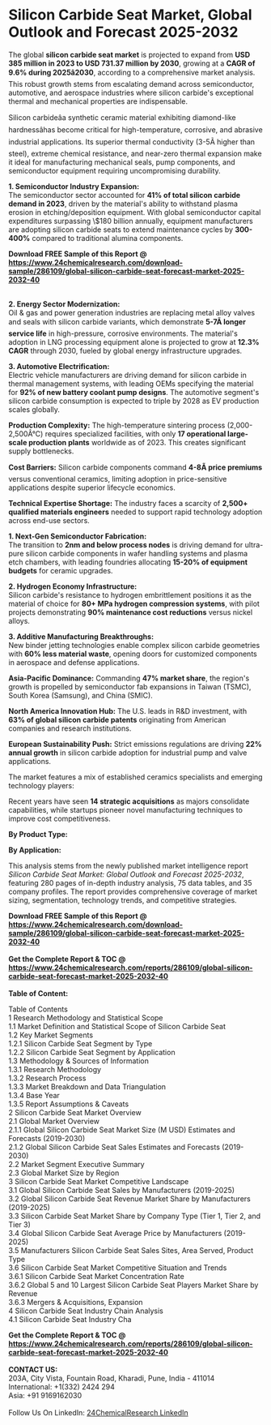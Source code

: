 <h1>Silicon Carbide Seat Market, Global Outlook and Forecast 2025-2032</h1><p>The global <strong>silicon carbide seat market</strong> is projected to expand from <strong>USD 385 million in 2023 to USD 731.37 million by 2030</strong>, growing at a <strong>CAGR of 9.6% during 2025â2030</strong>, according to a comprehensive market analysis. This robust growth stems from escalating demand across semiconductor, automotive, and aerospace industries where silicon carbide's exceptional thermal and mechanical properties are indispensable.</p><p>Silicon carbideâa synthetic ceramic material exhibiting diamond-like hardnessâhas become critical for high-temperature, corrosive, and abrasive industrial applications. Its superior thermal conductivity (3-5Ã higher than steel), extreme chemical resistance, and near-zero thermal expansion make it ideal for manufacturing mechanical seals, pump components, and semiconductor equipment requiring uncompromising durability.</p><p><strong>1. Semiconductor Industry Expansion:</strong><br>
The semiconductor sector accounted for <strong>41% of total silicon carbide demand in 2023</strong>, driven by the material's ability to withstand plasma erosion in etching/deposition equipment. With global semiconductor capital expenditures surpassing \$180 billion annually, equipment manufacturers are adopting silicon carbide seats to extend maintenance cycles by <strong>300-400%</strong> compared to traditional alumina components.</p><div><b>Download FREE Sample of this Report @ 
            <a href="https://www.24chemicalresearch.com/download-sample/286109/global-silicon-carbide-seat-forecast-market-2025-2032-40">
            https://www.24chemicalresearch.com/download-sample/286109/global-silicon-carbide-seat-forecast-market-2025-2032-40</a></b></div><br><p><strong>2. Energy Sector Modernization:</strong><br>
Oil &amp; gas and power generation industries are replacing metal alloy valves and seals with silicon carbide variants, which demonstrate <strong>5-7Ã longer service life</strong> in high-pressure, corrosive environments. The material's adoption in LNG processing equipment alone is projected to grow at <strong>12.3% CAGR</strong> through 2030, fueled by global energy infrastructure upgrades.</p><p><strong>3. Automotive Electrification:</strong><br>
Electric vehicle manufacturers are driving demand for silicon carbide in thermal management systems, with leading OEMs specifying the material for <strong>92% of new battery coolant pump designs</strong>. The automotive segment's silicon carbide consumption is expected to triple by 2028 as EV production scales globally.</p><p><strong>Production Complexity:</strong> The high-temperature sintering process (2,000-2,500Â°C) requires specialized facilities, with only <strong>17 operational large-scale production plants</strong> worldwide as of 2023. This creates significant supply bottlenecks.</p><p><strong>Cost Barriers:</strong> Silicon carbide components command <strong>4-8Ã price premiums</strong> versus conventional ceramics, limiting adoption in price-sensitive applications despite superior lifecycle economics.</p><p><strong>Technical Expertise Shortage:</strong> The industry faces a scarcity of <strong>2,500+ qualified materials engineers</strong> needed to support rapid technology adoption across end-use sectors.</p><p><strong>1. Next-Gen Semiconductor Fabrication:</strong><br>
The transition to <strong>2nm and below process nodes</strong> is driving demand for ultra-pure silicon carbide components in wafer handling systems and plasma etch chambers, with leading foundries allocating <strong>15-20% of equipment budgets</strong> for ceramic upgrades.</p><p><strong>2. Hydrogen Economy Infrastructure:</strong><br>
Silicon carbide's resistance to hydrogen embrittlement positions it as the material of choice for <strong>80+ MPa hydrogen compression systems</strong>, with pilot projects demonstrating <strong>90% maintenance cost reductions</strong> versus nickel alloys.</p><p><strong>3. Additive Manufacturing Breakthroughs:</strong><br>
New binder jetting technologies enable complex silicon carbide geometries with <strong>60% less material waste</strong>, opening doors for customized components in aerospace and defense applications.</p><p><strong>Asia-Pacific Dominance:</strong> Commanding <strong>47% market share</strong>, the region's growth is propelled by semiconductor fab expansions in Taiwan (TSMC), South Korea (Samsung), and China (SMIC).</p><p><strong>North America Innovation Hub:</strong> The U.S. leads in R&amp;D investment, with <strong>63% of global silicon carbide patents</strong> originating from American companies and research institutions.</p><p><strong>European Sustainability Push:</strong> Strict emissions regulations are driving <strong>22% annual growth</strong> in silicon carbide adoption for industrial pump and valve applications.</p><p>The market features a mix of established ceramics specialists and emerging technology players:</p><p>Recent years have seen <strong>14 strategic acquisitions</strong> as majors consolidate capabilities, while startups pioneer novel manufacturing techniques to improve cost competitiveness.</p><p><strong>By Product Type:</strong></p><p><strong>By Application:</strong></p><p>This analysis stems from the newly published market intelligence report <em>Silicon Carbide Seat Market: Global Outlook and Forecast 2025-2032</em>, featuring 280 pages of in-depth industry analysis, 75 data tables, and 35 company profiles. The report provides comprehensive coverage of market sizing, segmentation, technology trends, and competitive strategies.</p><div><b>Download FREE Sample of this Report @ 
            <a href="https://www.24chemicalresearch.com/download-sample/286109/global-silicon-carbide-seat-forecast-market-2025-2032-40">
            https://www.24chemicalresearch.com/download-sample/286109/global-silicon-carbide-seat-forecast-market-2025-2032-40</a></b></div><br><div><b>Get the Complete Report & TOC @ 
            <a href="https://www.24chemicalresearch.com/reports/286109/global-silicon-carbide-seat-forecast-market-2025-2032-40">
            https://www.24chemicalresearch.com/reports/286109/global-silicon-carbide-seat-forecast-market-2025-2032-40</a></b></div><br>
            <b>Table of Content:</b><p>Table of Contents<br />
1 Research Methodology and Statistical Scope<br />
1.1 Market Definition and Statistical Scope of Silicon Carbide Seat<br />
1.2 Key Market Segments<br />
1.2.1 Silicon Carbide Seat Segment by Type<br />
1.2.2 Silicon Carbide Seat Segment by Application<br />
1.3 Methodology & Sources of Information<br />
1.3.1 Research Methodology<br />
1.3.2 Research Process<br />
1.3.3 Market Breakdown and Data Triangulation<br />
1.3.4 Base Year<br />
1.3.5 Report Assumptions & Caveats<br />
2 Silicon Carbide Seat Market Overview<br />
2.1 Global Market Overview<br />
2.1.1 Global Silicon Carbide Seat Market Size (M USD) Estimates and Forecasts (2019-2030)<br />
2.1.2 Global Silicon Carbide Seat Sales Estimates and Forecasts (2019-2030)<br />
2.2 Market Segment Executive Summary<br />
2.3 Global Market Size by Region<br />
3 Silicon Carbide Seat Market Competitive Landscape<br />
3.1 Global Silicon Carbide Seat Sales by Manufacturers (2019-2025)<br />
3.2 Global Silicon Carbide Seat Revenue Market Share by Manufacturers (2019-2025)<br />
3.3 Silicon Carbide Seat Market Share by Company Type (Tier 1, Tier 2, and Tier 3)<br />
3.4 Global Silicon Carbide Seat Average Price by Manufacturers (2019-2025)<br />
3.5 Manufacturers Silicon Carbide Seat Sales Sites, Area Served, Product Type<br />
3.6 Silicon Carbide Seat Market Competitive Situation and Trends<br />
3.6.1 Silicon Carbide Seat Market Concentration Rate<br />
3.6.2 Global 5 and 10 Largest Silicon Carbide Seat Players Market Share by Revenue<br />
3.6.3 Mergers & Acquisitions, Expansion<br />
4 Silicon Carbide Seat Industry Chain Analysis<br />
4.1 Silicon Carbide Seat Industry Cha</p><div><b>Get the Complete Report & TOC @ 
            <a href="https://www.24chemicalresearch.com/reports/286109/global-silicon-carbide-seat-forecast-market-2025-2032-40">
            https://www.24chemicalresearch.com/reports/286109/global-silicon-carbide-seat-forecast-market-2025-2032-40</a></b></div><br><b>CONTACT US:</b><br>
            203A, City Vista, Fountain Road, Kharadi, Pune, India - 411014<br>
            International: +1(332) 2424 294<br>
            Asia: +91 9169162030 <br><br>
            Follow Us On LinkedIn: <a href="https://www.linkedin.com/company/24chemicalresearch/">24ChemicalResearch LinkedIn</a>